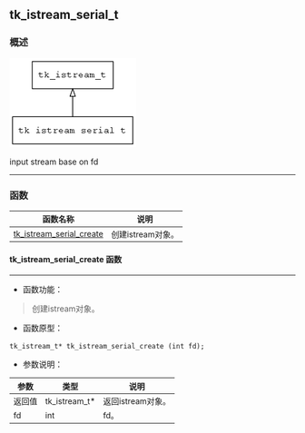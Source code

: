 ## tk\_istream\_serial\_t
### 概述
![image](images/tk_istream_serial_t_0.png)

input stream base on fd

----------------------------------
### 函数
<p id="tk_istream_serial_t_methods">

| 函数名称 | 说明 | 
| -------- | ------------ | 
| <a href="#tk_istream_serial_t_tk_istream_serial_create">tk\_istream\_serial\_create</a> | 创建istream对象。 |
#### tk\_istream\_serial\_create 函数
-----------------------

* 函数功能：

> <p id="tk_istream_serial_t_tk_istream_serial_create">创建istream对象。


* 函数原型：

```
tk_istream_t* tk_istream_serial_create (int fd);
```

* 参数说明：

| 参数 | 类型 | 说明 |
| -------- | ----- | --------- |
| 返回值 | tk\_istream\_t* | 返回istream对象。 |
| fd | int | fd。 |
